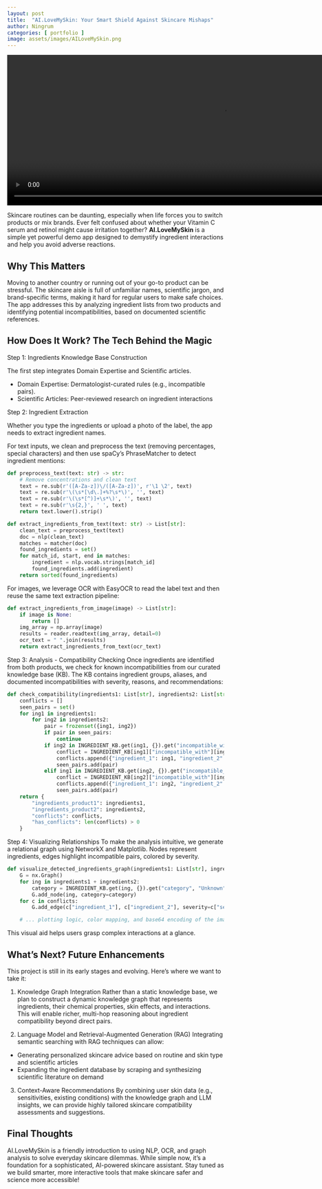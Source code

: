 ```yaml
---
layout: post
title:  "AI.LoveMySkin: Your Smart Shield Against Skincare Mishaps"
author: Ningrum
categories: [ portfolio ]
image: assets/images/AILoveMySkin.png
---
```


<video width="1000" height="350" controls>
  <source src="../assets/images/AILoveMySkin.mp4" type="video/mp4">
</video>

Skincare routines can be daunting, especially when life forces you to switch products or mix brands. Ever felt confused about whether your Vitamin C serum and retinol might cause irritation together? **AI.LoveMySkin** is a simple yet powerful demo app designed to demystify ingredient interactions and help you avoid adverse reactions.

## Why This Matters
Moving to another country or running out of your go-to product can be stressful. The skincare aisle is full of unfamiliar names, scientific jargon, and brand-specific terms, making it hard for regular users to make safe choices. The app addresses this by analyzing ingredient lists from two products and identifying potential incompatibilities, based on documented scientific references.

## How Does It Work? The Tech Behind the Magic

Step 1: Ingredients Knowledge Base Construction

The first step integrates Domain Expertise and Scientific articles.

- Domain Expertise: Dermatologist-curated rules (e.g., incompatible pairs).
- Scientific Articles: Peer-reviewed research on ingredient interactions

Step 2: Ingredient Extraction

Whether you type the ingredients or upload a photo of the label, the app needs to extract ingredient names.

For text inputs, we clean and preprocess the text (removing percentages, special characters) and then use spaCy’s PhraseMatcher to detect ingredient mentions:

``` python
def preprocess_text(text: str) -> str:
    # Remove concentrations and clean text
    text = re.sub(r'([A-Za-z])\/([A-Za-z])', r'\1 \2', text)
    text = re.sub(r'\(\s*[\d\.]+%?\s*\)', '', text)
    text = re.sub(r'\(\s*[^)]+\s*\)', '', text)
    text = re.sub(r'\s{2,}', ' ', text)
    return text.lower().strip()

def extract_ingredients_from_text(text: str) -> List[str]:
    clean_text = preprocess_text(text)
    doc = nlp(clean_text)
    matches = matcher(doc)
    found_ingredients = set()
    for match_id, start, end in matches:
        ingredient = nlp.vocab.strings[match_id]
        found_ingredients.add(ingredient)
    return sorted(found_ingredients)
```

For images, we leverage OCR with EasyOCR to read the label text and then reuse the same text extraction pipeline:

``` python
def extract_ingredients_from_image(image) -> List[str]:
    if image is None:
        return []
    img_array = np.array(image)
    results = reader.readtext(img_array, detail=0)
    ocr_text = " ".join(results)
    return extract_ingredients_from_text(ocr_text)
```

Step 3: Analysis - Compatibility Checking
Once ingredients are identified from both products, we check for known incompatibilities from our curated knowledge base (KB). The KB contains ingredient groups, aliases, and documented incompatibilities with severity, reasons, and recommendations:

``` python
def check_compatibility(ingredients1: List[str], ingredients2: List[str]) -> Dict:
    conflicts = []
    seen_pairs = set()
    for ing1 in ingredients1:
        for ing2 in ingredients2:
            pair = frozenset({ing1, ing2})
            if pair in seen_pairs:
                continue
            if ing2 in INGREDIENT_KB.get(ing1, {}).get("incompatible_with", {}):
                conflict = INGREDIENT_KB[ing1]["incompatible_with"][ing2]
                conflicts.append({"ingredient_1": ing1, "ingredient_2": ing2, **conflict})
                seen_pairs.add(pair)
            elif ing1 in INGREDIENT_KB.get(ing2, {}).get("incompatible_with", {}):
                conflict = INGREDIENT_KB[ing2]["incompatible_with"][ing1]
                conflicts.append({"ingredient_1": ing2, "ingredient_2": ing1, **conflict})
                seen_pairs.add(pair)
    return {
        "ingredients_product1": ingredients1,
        "ingredients_product2": ingredients2,
        "conflicts": conflicts,
        "has_conflicts": len(conflicts) > 0
    }
```

Step 4: Visualizing Relationships
To make the analysis intuitive, we generate a relational graph using NetworkX and Matplotlib. Nodes represent ingredients, edges highlight incompatible pairs, colored by severity.

``` python
def visualize_detected_ingredients_graph(ingredients1: List[str], ingredients2: List[str], conflicts: List[Dict]) -> str:
    G = nx.Graph()
    for ing in ingredients1 + ingredients2:
        category = INGREDIENT_KB.get(ing, {}).get("category", "Unknown")
        G.add_node(ing, category=category)
    for c in conflicts:
        G.add_edge(c["ingredient_1"], c["ingredient_2"], severity=c["severity"])

    # ... plotting logic, color mapping, and base64 encoding of the image ...
```

This visual aid helps users grasp complex interactions at a glance.


## What’s Next? Future Enhancements

This project is still in its early stages and evolving. Here’s where we want to take it:

1. Knowledge Graph Integration
Rather than a static knowledge base, we plan to construct a dynamic knowledge graph that represents ingredients, their chemical properties, skin effects, and interactions. This will enable richer, multi-hop reasoning about ingredient compatibility beyond direct pairs.

2. Language Model and Retrieval-Augmented Generation (RAG)
Integrating semantic searching with RAG techniques can allow:

- Generating personalized skincare advice based on routine and skin type and scientific articles
- Expanding the ingredient database by scraping and synthesizing scientific literature on demand

3. Context-Aware Recommendations
By combining user skin data (e.g., sensitivities, existing conditions) with the knowledge graph and LLM insights, we can provide highly tailored skincare compatibility assessments and suggestions.

## Final Thoughts
AI.LoveMySkin is a friendly introduction to using NLP, OCR, and graph analysis to solve everyday skincare dilemmas. While simple now, it’s a foundation for a sophisticated, AI-powered skincare assistant. Stay tuned as we build smarter, more interactive tools that make skincare safer and science more accessible!

